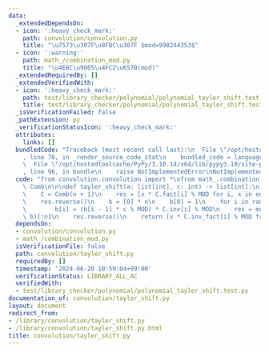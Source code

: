 ```yaml
---
data:
  _extendedDependsOn:
  - icon: ':heavy_check_mark:'
    path: convolution/convolution.py
    title: "\u7573\u307F\u8FBC\u307F $mod=998244353$"
  - icon: ':warning:'
    path: math_/combination_mod.py
    title: "\u4E8C\u9805\u4FC2\u6570(mod)"
  _extendedRequiredBy: []
  _extendedVerifiedWith:
  - icon: ':heavy_check_mark:'
    path: test/library_checker/polynomial/polynomial_tayler_shift.test.py
    title: test/library_checker/polynomial/polynomial_tayler_shift.test.py
  _isVerificationFailed: false
  _pathExtension: py
  _verificationStatusIcon: ':heavy_check_mark:'
  attributes:
    links: []
  bundledCode: "Traceback (most recent call last):\n  File \"/opt/hostedtoolcache/PyPy/3.10.14/x64/lib/pypy3.10/site-packages/onlinejudge_verify/documentation/build.py\"\
    , line 76, in _render_source_code_stat\n    bundled_code = language.bundle(\n\
    \  File \"/opt/hostedtoolcache/PyPy/3.10.14/x64/lib/pypy3.10/site-packages/onlinejudge_verify/languages/python.py\"\
    , line 96, in bundle\n    raise NotImplementedError\nNotImplementedError\n"
  code: "from convolution.convolution import *\nfrom math_.combination_mod import\
    \ Comb\n\n\ndef tayler_shift(a: list[int], c: int) -> list[int]:\n    n = len(a)\n\
    \    C = Comb(n + 1)\n    res = [x * C.fact[i] % MOD for i, x in enumerate(a)]\n\
    \    res.reverse()\n    b = [0] * n\n    b[0] = 1\n    for i in range(1, n):\n\
    \        b[i] = (b[i - 1] * c % MOD) * C.inv[i] % MOD\n    res = multiply(res,\
    \ b)[:n]\n    res.reverse()\n    return [x * C.inv_fact[i] % MOD for i, x in enumerate(res)]\n"
  dependsOn:
  - convolution/convolution.py
  - math_/combination_mod.py
  isVerificationFile: false
  path: convolution/tayler_shift.py
  requiredBy: []
  timestamp: '2024-06-20 10:59:04+09:00'
  verificationStatus: LIBRARY_ALL_AC
  verifiedWith:
  - test/library_checker/polynomial/polynomial_tayler_shift.test.py
documentation_of: convolution/tayler_shift.py
layout: document
redirect_from:
- /library/convolution/tayler_shift.py
- /library/convolution/tayler_shift.py.html
title: convolution/tayler_shift.py
---
```

